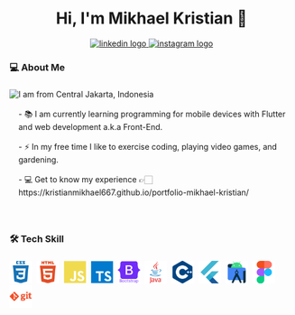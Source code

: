 <!-- <div align="center">
  <img height="250" src="816054217.png"  />
</div> -->

###

<h1 align="center">Hi, I'm Mikhael Kristian 👋</h1>
<div align="center">
  <a href="https://www.linkedin.com/in/mikhaelkristian/">
    <img
      src="https://img.shields.io/static/v1?message=LinkedIn&logo=linkedin&label=&color=0077B5&logoColor=white&labelColor=&style=for-the-badge"
      height="24"
      alt="linkedin logo"
    />
  </a>
  <a href="https://www.instagram.com/mikhaelkristian_/">
    <img
      src="https://img.shields.io/static/v1?message=Instagram&logo=instagram&label=&color=C71585&logoColor=white&labelColor=&style=for-the-badge"
      height="24"
      alt="instagram logo"
    />
  </a>
</div>

###

<h3 align="left">&#128187; About Me</h3>

###

<img align="left" height="190" src="1674617947228.gif" />

###

<p align="left">
  I am from Central Jakarta, Indonesia<br /><br />- 📚 I am currently learning
  programming for mobile devices with Flutter and web development a.k.a
  Front-End. <br /><br />- ⚡ In my free time I like to exercise coding, playing
  video games, and gardening. <br /><br />- 💻 Get to know my experience
  &#128073;&#127995;
  https://kristianmikhael667.github.io/portfolio-mikhael-kristian/
</p>

###

<br />

<h3 align="left">🛠 Tech Skill</h3>

###

<div>
  <img
    src="https://github.com/devicons/devicon/blob/master/icons/css3/css3-plain-wordmark.svg"
    title="CSS3"
    alt="CSS"
    width="40"
    height="40"
  />&nbsp;
  <img
    src="https://github.com/devicons/devicon/blob/master/icons/html5/html5-plain-wordmark.svg"
    title="HTML5"
    alt="HTML"
    width="40"
    height="40"
  />&nbsp;
  <img
    src="https://github.com/devicons/devicon/blob/master/icons/javascript/javascript-plain.svg"
    title="JavaScript"
    alt="JavaScript"
    width="40"
    height="40"
  />&nbsp;
  <img
    src="https://github.com/devicons/devicon/blob/master/icons/typescript/typescript-plain.svg"
    title="TypeScript"
    alt="TypeScript"
    width="40"
    height="40"
  />&nbsp;
  <img
    src="https://github.com/devicons/devicon/blob/master/icons/bootstrap/bootstrap-plain-wordmark.svg"
    title="Bootstrap"
    alt="Bootstrap"
    width="40"
    height="40"
  />&nbsp;
  <img
    src="https://github.com/devicons/devicon/blob/master/icons/java/java-original-wordmark.svg"
    title="Java"
    alt="Java"
    width="40"
    height="40"
  />&nbsp;
  <img
    src="https://github.com/devicons/devicon/blob/master/icons/cplusplus/cplusplus-plain.svg"
    title="C++"
    alt="C++"
    width="40"
    height="40"
  />&nbsp;
  <img
    src="https://github.com/devicons/devicon/blob/master/icons/flutter/flutter-original.svg"
    title="Flutter"
    alt="Flutter"
    width="40"
    height="40"
  />&nbsp;
  <img
    src="https://github.com/devicons/devicon/blob/master/icons/androidstudio/androidstudio-original.svg"
    title="Android Studio"
    alt="Android Studio"
    width="40"
    height="40"
  />&nbsp;
  <img
    src="https://github.com/devicons/devicon/blob/master/icons/figma/figma-original.svg"
    title="Figma"
    alt="Figma"
    width="40"
    height="40"
  />&nbsp;
  <img
    src="https://github.com/devicons/devicon/blob/master/icons/git/git-plain-wordmark.svg"
    title="Git"
    alt="Git"
    width="40"
    height="40"
  />
</div>

###

<!-- <h3 align="left">🔥   My Stats :</h3>

###

<div align="center">
  <img src="https://github-readme-stats.vercel.app/api?username=inaslathifah&hide_title=true&hide_rank=false&show_icons=true&include_all_commits=false&count_private=true&disable_animations=false&theme=blueberry&locale=en&hide_border=true&order=1" height="150" alt="stats graph"  />
  <img src="https://github-readme-lstats.vercel.app/api/top-langs?username=inaslathifah&locale=en&hide_title=false&layout=compact&card_width=320&langs_count=12&theme=blueberry&hide_border=true&order=2" height="150" alt="languages graph"  />
  <img src="https://streak-stats.demolab.com?user=inaslathifah&locale=en&mode=daily&theme=blueberry&hide_border=true&border_radius=5&order=3" height="150" alt="streak graph"  />
</div>

###

<picture>
  <source media="(prefers-color-scheme: dark)" srcset="https://raw.githubusercontent.com/inaslathifah/inaslathifah/output/github-contribution-grid-snake-dark.svg">
  <source media="(prefers-color-scheme: light)" srcset="https://raw.githubusercontent.com/inaslathifah/inaslathifah/output/github-contribution-grid-snake.svg">
  <img alt="github contribution grid snake animation" src="https://raw.githubusercontent.com/inaslathifah/inaslathifah/output/github-contribution-grid-snake.svg">
</picture>

### -->
